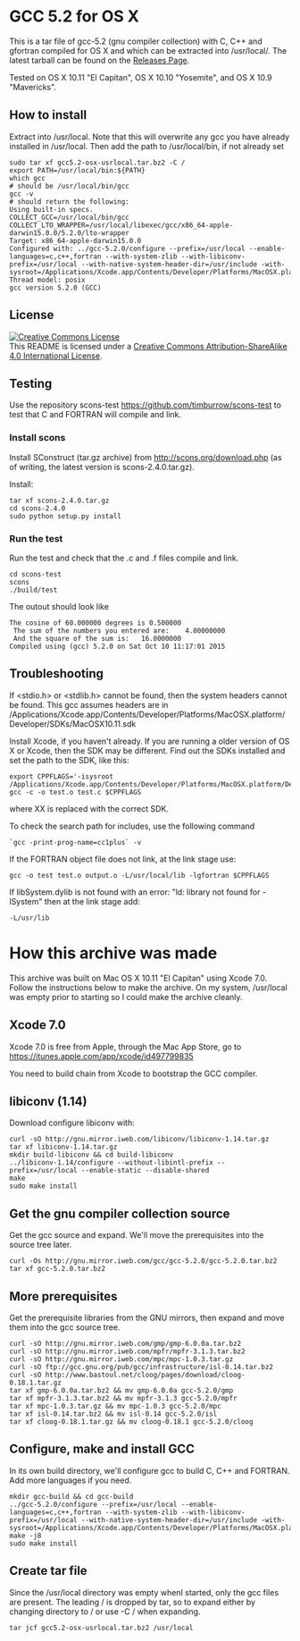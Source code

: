 # GCC 5.2 for OS X #

This is a tar file of gcc-5.2 (gnu compiler collection) with C, C++ and gfortran compiled for OS X and which can be extracted into /usr/local/. The latest tarball can be found on the [Releases Page](https://github.com/timburrow/gcc-5.2-OSX/releases).


Tested on OS X 10.11 "El Capitan", OS X 10.10 "Yosemite", and OS X 10.9 "Mavericks".

## How to install ##

Extract into /usr/local. Note that this will overwrite any gcc you have already installed in /usr/local. Then add the path to /usr/local/bin, if not already set

```
sudo tar xf gcc5.2-osx-usrlocal.tar.bz2 -C /
export PATH=/usr/local/bin:${PATH}
which gcc
# should be /usr/local/bin/gcc
gcc -v
# should return the following:
Using built-in specs.
COLLECT_GCC=/usr/local/bin/gcc
COLLECT_LTO_WRAPPER=/usr/local/libexec/gcc/x86_64-apple-darwin15.0.0/5.2.0/lto-wrapper
Target: x86_64-apple-darwin15.0.0
Configured with: ../gcc-5.2.0/configure --prefix=/usr/local --enable-languages=c,c++,fortran --with-system-zlib --with-libiconv-prefix=/usr/local --with-native-system-header-dir=/usr/include -with-sysroot=/Applications/Xcode.app/Contents/Developer/Platforms/MacOSX.platform/Developer/SDKs/MacOSX10.11.sdk
Thread model: posix
gcc version 5.2.0 (GCC) 
```

## License ##
 
<a rel="license" href="http://creativecommons.org/licenses/by-sa/4.0/"><img alt="Creative Commons License" style="border-width:0" src="https://i.creativecommons.org/l/by-sa/4.0/88x31.png" /></a><br />This README is licensed under a <a rel="license" href="http://creativecommons.org/licenses/by-sa/4.0/">Creative Commons Attribution-ShareAlike 4.0 International License</a>.

## Testing ##

Use the repository scons-test https://github.com/timburrow/scons-test to test that C and FORTRAN will compile and link. 

### Install scons ###

Install SConstruct (tar.gz archive) from http://scons.org/download.php (as of writing, the latest version is scons-2.4.0.tar.gz).

Install:

```
tar xf scons-2.4.0.tar.gz
cd scons-2.4.0
sudo python setup.py install
```

### Run the test ###

Run the test and check that the .c and .f files compile and link.

```
cd scons-test
scons
./build/test
```

The outout should look like

```
The cosine of 60.000000 degrees is 0.500000 
 The sum of the numbers you entered are:    4.00000000    
 And the square of the sum is:   16.0000000    
Compiled using (gcc) 5.2.0 on Sat Oct 10 11:17:01 2015
```

## Troubleshooting ##

If <stdio.h> or <stdlib.h> cannot be found, then the system headers cannot be found. This gcc assumes headers are in /Applications/Xcode.app/Contents/Developer/Platforms/MacOSX.platform/Developer/SDKs/MacOSX10.11.sdk

Install Xcode, if you haven't already. If you are running a older version of OS X or Xcode, then the SDK may be different. Find out the SDKs installed and set the path to the SDK, like this:

```
export CPPFLAGS='-isysroot /Applications/Xcode.app/Contents/Developer/Platforms/MacOSX.platform/Developer/SDKs/MacOSX10.XX.sdk'
gcc -c -o test.o test.c $CPPFLAGS
```
where XX is replaced with the correct SDK.

To check the search path for includes, use the following command

```
`gcc -print-prog-name=cc1plus` -v
```

If the FORTRAN object file does not link, at the link stage use:

```
gcc -o test test.o output.o -L/usr/local/lib -lgfortran $CPPFLAGS
```

If libSystem.dylib is not found with an error: "ld: library not found for -lSystem" then at the link stage add:

```
-L/usr/lib
```

# How this archive was made #

This archive was built on Mac OS X 10.11 "El Capitan" using Xcode 7.0. Follow the instructions below to make the archive. On my system, /usr/local was empty prior to starting so I could make the archive cleanly.

## Xcode 7.0 ##

Xcode 7.0 is free from Apple, through the Mac App Store, go to https://itunes.apple.com/app/xcode/id497799835

You need to build chain from Xcode to bootstrap the GCC compiler.

## libiconv (1.14) ##

Download configure libiconv with:

```
curl -sO http://gnu.mirror.iweb.com/libiconv/libiconv-1.14.tar.gz
tar xf libiconv-1.14.tar.gz
mkdir build-libiconv && cd build-libiconv
../libiconv-1.14/configure --without-libintl-prefix --prefix=/usr/local --enable-static --disable-shared
make
sudo make install
```

## Get the gnu compiler collection source ##

Get the gcc source and expand. We'll move the prerequisites into the source tree later.

```
curl -Os http://gnu.mirror.iweb.com/gcc/gcc-5.2.0/gcc-5.2.0.tar.bz2
tar xf gcc-5.2.0.tar.bz2
```

## More prerequisites ##

Get the prerequisite libraries from the GNU mirrors, then expand and move them into the gcc source tree.

```
curl -sO http://gnu.mirror.iweb.com/gmp/gmp-6.0.0a.tar.bz2
curl -sO http://gnu.mirror.iweb.com/mpfr/mpfr-3.1.3.tar.bz2
curl -sO http://gnu.mirror.iweb.com/mpc/mpc-1.0.3.tar.gz
curl -sO ftp://gcc.gnu.org/pub/gcc/infrastructure/isl-0.14.tar.bz2
curl -sO http://www.bastoul.net/cloog/pages/download/cloog-0.18.1.tar.gz
tar xf gmp-6.0.0a.tar.bz2 && mv gmp-6.0.0a gcc-5.2.0/gmp
tar xf mpfr-3.1.3.tar.bz2 && mv mpfr-3.1.3 gcc-5.2.0/mpfr
tar xf mpc-1.0.3.tar.gz && mv mpc-1.0.3 gcc-5.2.0/mpc
tar xf isl-0.14.tar.bz2 && mv isl-0.14 gcc-5.2.0/isl
tar xf cloog-0.18.1.tar.gz && mv cloog-0.18.1 gcc-5.2.0/cloog
```

## Configure, make and install GCC ##

In its own build directory, we'll configure gcc to build C, C++ and FORTRAN. Add more languages if you need.

```
mkdir gcc-build && cd gcc-build
../gcc-5.2.0/configure --prefix=/usr/local --enable-languages=c,c++,fortran --with-system-zlib --with-libiconv-prefix=/usr/local --with-native-system-header-dir=/usr/include -with-sysroot=/Applications/Xcode.app/Contents/Developer/Platforms/MacOSX.platform/Developer/SDKs/MacOSX10.11.sdk
make -j8
sudo make install
```

## Create tar file ##

Since the /usr/local directory was empty whenI started, only the gcc files are present. The leading / is dropped by tar, so to expand either by changing directory to / or use -C / when expanding.

```
tar jcf gcc5.2-osx-usrlocal.tar.bz2 /usr/local
```

